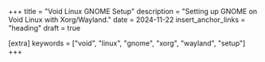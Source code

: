 +++
title = "Void Linux GNOME Setup"
description = "Setting up GNOME on Void Linux with Xorg/Wayland."
date = 2024-11-22
insert_anchor_links = "heading"
draft = true

[extra]
keywords = ["void", "linux", "gnome", "xorg", "wayland", "setup"]
+++
